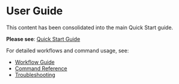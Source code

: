 # User Guide

This content has been consolidated into the main Quick Start guide.

**Please see**: [Quick Start Guide](../guides/QUICK-START.md)

For detailed workflows and command usage, see:

- [Workflow Guide](workflow-guide.md)
- [Command Reference](command-reference.md)
- [Troubleshooting](troubleshooting.md)
